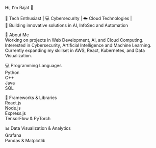 Hi, I'm Rajat 👋<br/>
<br/>🌟 Tech Enthusiast | 💻 Cybersecurity | ☁️ Cloud Technologies |<br/>
🚀 Building innovative solutions in AI, InfoSec and Automation<br/>

🚀 About Me<br/>
   Working on projects in Web Development, AI, and Cloud Computing.<br/>
   Interested in Cybersecurity, Artificial Intelligence and Machine Learning.<br/>
   Currently expanding my skillset in AWS, React, Kubernetes, and Data Visualization.<br/>

💻 Programming Languages<br/>
   Python<br/>
   C++<br/>
   Java<br/>
   SQL<br/>

🔧 Frameworks & Libraries<br/>
   React.js<br/>
   Node.js<br/>
   Express.js<br/>
   TensorFlow & PyTorch<br/>


📊 Data Visualization & Analytics<br/>
   Grafana<br/>
   Pandas & Matplotlib<br/>
